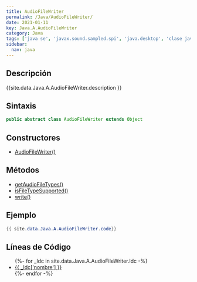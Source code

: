 ```yaml
---
title: AudioFileWriter
permalink: /Java/AudioFileWriter/
date: 2021-01-11
key: Java.A.AudioFileWriter
category: Java
tags: ['java se', 'javax.sound.sampled.spi', 'java.desktop', 'clase java', 'Java 1.3']
sidebar: 
  nav: java
---
```


## Descripción
{{site.data.Java.A.AudioFileWriter.description }}

## Sintaxis
~~~java
public abstract class AudioFileWriter extends Object
~~~

## Constructores
* [AudioFileWriter()](/Java/AudioFileWriter/AudioFileWriter/)

## Métodos
* [getAudioFileTypes()](/Java/AudioFileWriter/getAudioFileTypes)
* [isFileTypeSupported()](/Java/AudioFileWriter/isFileTypeSupported)
* [write()](/Java/AudioFileWriter/write)

## Ejemplo
~~~java
{{ site.data.Java.A.AudioFileWriter.code}}
~~~

## Líneas de Código
<ul>
{%- for _ldc in site.data.Java.A.AudioFileWriter.ldc -%}
   <li>
       <a href="{{_ldc['url'] }}">{{ _ldc['nombre'] }}</a>
   </li>
{%- endfor -%}
</ul>
